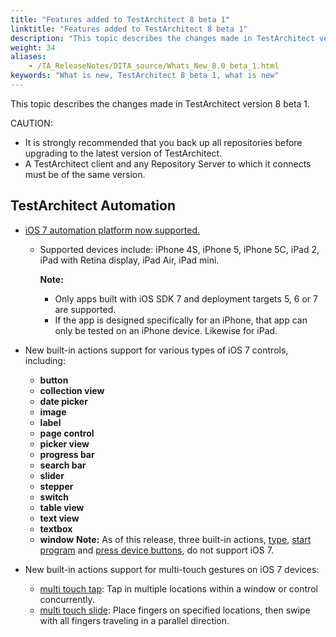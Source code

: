```yaml
--- 
title: "Features added to TestArchitect 8 beta 1"
linktitle: "Features added to TestArchitect 8 beta 1"
description: "This topic describes the changes made in TestArchitect version 8 beta 1."
weight: 34
aliases: 
    - /TA_ReleaseNotes/DITA_source/Whats_New_8.0_beta_1.html
keywords: "What is new, TestArchitect 8 beta 1, what is new"
---
```


This topic describes the changes made in TestArchitect version 8 beta 1.

CAUTION:

-   It is strongly recommended that you back up all repositories before upgrading to the latest version of TestArchitect.
-   A TestArchitect client and any Repository Server to which it connects must be of the same version.

## TestArchitect Automation

-   [iOS 7 automation platform now supported.](/iOS/Topics/iOS_automation_def.html)
    -   Supported devices include: iPhone 4S, iPhone 5, iPhone 5C, iPad 2, iPad with Retina display, iPad Air, iPad mini.

        **Note:**

        -   Only apps built with iOS SDK 7 and deployment targets 5, 6 or 7 are supported.
        -   If the app is designed specifically for an iPhone, that app can only be tested on an iPhone device. Likewise for iPad.
-   New built-in actions support for various types of iOS 7 controls, including:

    -   **button**
    -   **collection view**
    -   **date picker**
    -   **image**
    -   **label**
    -   **page control**
    -   **picker view**
    -   **progress bar**
    -   **search bar**
    -   **slider**
    -   **stepper**
    -   **switch**
    -   **table view**
    -   **text view**
    -   **textbox**
    -   **window**
    **Note:** As of this release, three built-in actions, [type](/TA_Automation/Topics/bia_type.html), [start program](/TA_Automation/Topics/bia_start_program.html) and [press device buttons](/TA_Automation/Topics/bia_press_device_buttons.html), do not support iOS 7.

-   New built-in actions support for multi-touch gestures on iOS 7 devices:
    -   [multi touch tap](/TA_Automation/Topics/bia_multi_touch_tap.html): Tap in multiple locations within a window or control concurrently.
    -   [multi touch slide](/TA_Automation/Topics/bia_multi_touch_slide.html): Place fingers on specified locations, then swipe with all fingers traveling in a parallel direction.




